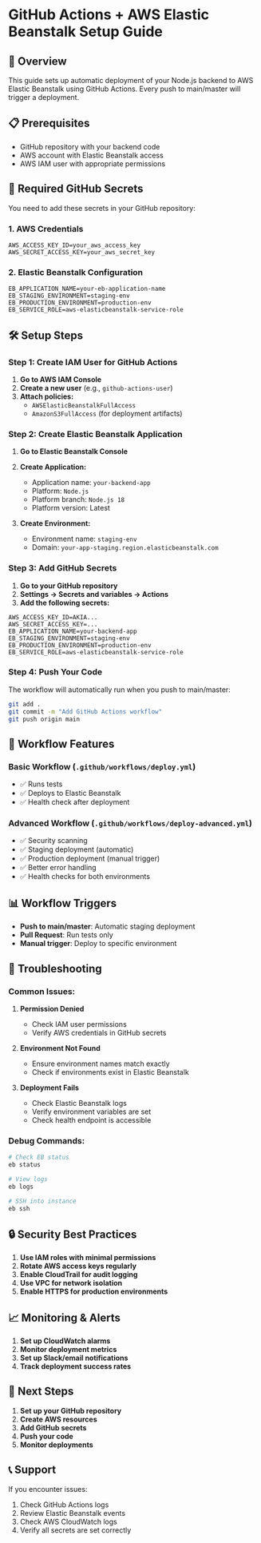 # GitHub Actions + AWS Elastic Beanstalk Setup Guide

## 🚀 **Overview**
This guide sets up automatic deployment of your Node.js backend to AWS Elastic Beanstalk using GitHub Actions. Every push to main/master will trigger a deployment.

## 📋 **Prerequisites**
- GitHub repository with your backend code
- AWS account with Elastic Beanstalk access
- AWS IAM user with appropriate permissions

## 🔑 **Required GitHub Secrets**

You need to add these secrets in your GitHub repository:

### 1. **AWS Credentials**
```
AWS_ACCESS_KEY_ID=your_aws_access_key
AWS_SECRET_ACCESS_KEY=your_aws_secret_key
```

### 2. **Elastic Beanstalk Configuration**
```
EB_APPLICATION_NAME=your-eb-application-name
EB_STAGING_ENVIRONMENT=staging-env
EB_PRODUCTION_ENVIRONMENT=production-env
EB_SERVICE_ROLE=aws-elasticbeanstalk-service-role
```

## 🛠️ **Setup Steps**

### Step 1: Create IAM User for GitHub Actions

1. **Go to AWS IAM Console**
2. **Create a new user** (e.g., `github-actions-user`)
3. **Attach policies:**
   - `AWSElasticBeanstalkFullAccess`
   - `AmazonS3FullAccess` (for deployment artifacts)

### Step 2: Create Elastic Beanstalk Application

1. **Go to Elastic Beanstalk Console**
2. **Create Application:**
   - Application name: `your-backend-app`
   - Platform: `Node.js`
   - Platform branch: `Node.js 18`
   - Platform version: Latest

3. **Create Environment:**
   - Environment name: `staging-env`
   - Domain: `your-app-staging.region.elasticbeanstalk.com`

### Step 3: Add GitHub Secrets

1. **Go to your GitHub repository**
2. **Settings → Secrets and variables → Actions**
3. **Add the following secrets:**

```
AWS_ACCESS_KEY_ID=AKIA...
AWS_SECRET_ACCESS_KEY=...
EB_APPLICATION_NAME=your-backend-app
EB_STAGING_ENVIRONMENT=staging-env
EB_PRODUCTION_ENVIRONMENT=production-env
EB_SERVICE_ROLE=aws-elasticbeanstalk-service-role
```

### Step 4: Push Your Code

The workflow will automatically run when you push to main/master:

```bash
git add .
git commit -m "Add GitHub Actions workflow"
git push origin main
```

## 🔄 **Workflow Features**

### **Basic Workflow** (`.github/workflows/deploy.yml`)
- ✅ Runs tests
- ✅ Deploys to Elastic Beanstalk
- ✅ Health check after deployment

### **Advanced Workflow** (`.github/workflows/deploy-advanced.yml`)
- ✅ Security scanning
- ✅ Staging deployment (automatic)
- ✅ Production deployment (manual trigger)
- ✅ Better error handling
- ✅ Health checks for both environments

## 📊 **Workflow Triggers**

- **Push to main/master**: Automatic staging deployment
- **Pull Request**: Run tests only
- **Manual trigger**: Deploy to specific environment

## 🚨 **Troubleshooting**

### Common Issues:

1. **Permission Denied**
   - Check IAM user permissions
   - Verify AWS credentials in GitHub secrets

2. **Environment Not Found**
   - Ensure environment names match exactly
   - Check if environments exist in Elastic Beanstalk

3. **Deployment Fails**
   - Check Elastic Beanstalk logs
   - Verify environment variables are set
   - Check health endpoint is accessible

### Debug Commands:

```bash
# Check EB status
eb status

# View logs
eb logs

# SSH into instance
eb ssh
```

## 🔒 **Security Best Practices**

1. **Use IAM roles with minimal permissions**
2. **Rotate AWS access keys regularly**
3. **Enable CloudTrail for audit logging**
4. **Use VPC for network isolation**
5. **Enable HTTPS for production environments**

## 📈 **Monitoring & Alerts**

1. **Set up CloudWatch alarms**
2. **Monitor deployment metrics**
3. **Set up Slack/email notifications**
4. **Track deployment success rates**

## 🎯 **Next Steps**

1. **Set up your GitHub repository**
2. **Create AWS resources**
3. **Add GitHub secrets**
4. **Push your code**
5. **Monitor deployments**

## 📞 **Support**

If you encounter issues:
1. Check GitHub Actions logs
2. Review Elastic Beanstalk events
3. Check AWS CloudWatch logs
4. Verify all secrets are set correctly

